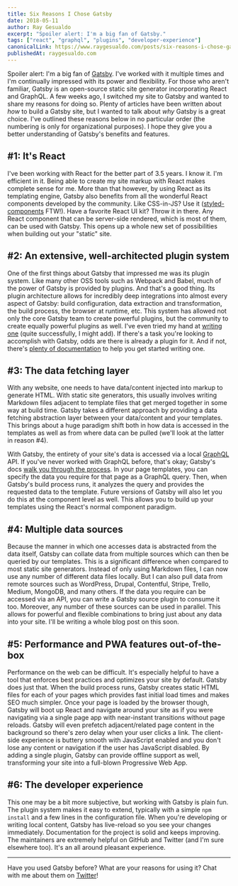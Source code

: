 ```yaml
---
title: Six Reasons I Chose Gatsby
date: 2018-05-11
author: Ray Gesualdo
excerpt: "Spoiler alert: I'm a big fan of Gatsby."
tags: ["react", "graphql", "plugins", "developer-experience"]
canonicalLink: https://www.raygesualdo.com/posts/six-reasons-i-chose-gatsby/
publishedAt: raygesualdo.com
---
```


Spoiler alert: I'm a big fan of [Gatsby](/). I've worked with it multiple times and I'm continually impressed with its power and flexibility. For those who aren't familiar, Gatsby is an open-source static site generator incorporating React and GraphQL. A few weeks ago, I switched my site to Gatsby and wanted to share my reasons for doing so. Plenty of articles have been written about _how_ to build a Gatsby site, but I wanted to talk about _why_ Gatsby is a great choice. I've outlined these reasons below in no particular order (the numbering is only for organizational purposes). I hope they give you a better understanding of Gatsby's benefits and features.

## #1: It's React

I've been working with React for the better part of 3.5 years. I know it. I'm efficient in it. Being able to create my site markup with React makes complete sense for me. More than that however, by using React as its templating engine, Gatsby also benefits from all the wonderful React components developed by the community. Like CSS-in-JS? Use it ([styled-components](https://styled-components.com) FTW!). Have a favorite React UI kit? Throw it in there. Any React component that can be server-side rendered, which is most of them, can be used with Gatsby. This opens up a whole new set of possibilities when building out your "static" site.

## #2: An extensive, well-architected plugin system

One of the first things about Gatsby that impressed me was its plugin system. Like many other OSS tools such as Webpack and Babel, much of the power of Gatsby is provided by plugins. And that's a good thing. Its plugin architecture allows for incredibly deep integrations into almost every aspect of Gatsby: build configuration, data extraction and transformation, the build process, the browser at runtime, etc. This system has allowed not only the core Gatsby team to create powerful plugins, but the community to create equally powerful plugins as well. I've even tried my hand at [writing one](https://github.com/raygesualdo/gatsby-plugin-settings) (quite successfully, I might add). If there's a task you're looking to accomplish with Gatsby, odds are there is already a plugin for it. And if not, there's [plenty of documentation](/docs/plugins/) to help you get started writing one.

## #3: The data fetching layer

With any website, one needs to have data/content injected into markup to generate HTML. With static site generators, this usually involves writing Markdown files adjacent to template files that get merged together in some way at build time. Gatsby takes a different approach by providing a data fetching abstraction layer between your data/content and your templates. This brings about a huge paradigm shift both in how data is accessed in the templates as well as from where data can be pulled (we'll look at the latter in reason #4).

With Gatsby, the entirety of your site's data is accessed via a local [GraphQL](https://graphql.org/) API. If you've never worked with GraphQL before, that's okay; Gatsby's docs [walk you through the process](/docs/graphql-concepts/). In your page templates, you can specify the data you require for that page as a GraphQL query. Then, when Gatsby's build process runs, it analyzes the query and provides the requested data to the template. Future versions of Gatsby will also let you do this at the component level as well. This allows you to build up your templates using the React's normal component paradigm.

## #4: Multiple data sources

Because the manner in which one accesses data is abstracted from the data itself, Gatsby can collate data from multiple sources which can then be queried by our templates. This is a significant difference when compared to most static site generators. Instead of only using Markdown files, I can now use any number of different data files locally. But I can also pull data from remote sources such as WordPress, Drupal, Contentful, Stripe, Trello, Medium, MongoDB, and many others. If the data you require can be accessed via an API, you can write a Gatsby source plugin to consume it too. Moreover, any number of these sources can be used in parallel. This allows for powerful and flexible combinations to bring just about any data into your site. I'll be writing a whole blog post on this soon.

## #5: Performance and PWA features out-of-the-box

Performance on the web can be difficult. It's especially helpful to have a tool that enforces best practices and optimizes your site by default. Gatsby does just that. When the build process runs, Gatsby creates static HTML files for each of your pages which provides fast initial load times and makes SEO much simpler. Once your page is loaded by the browser though, Gatsby will boot up React and navigate around your site as if you were navigating via a single page app with near-instant transitions without page reloads. Gatsby will even prefetch adjacent/related page content in the background so there's zero delay when your user clicks a link. The client-side experience is buttery smooth with JavaScript enabled and you don't lose any content or navigation if the user has JavaScript disabled. By adding a single plugin, Gatsby can provide offline support as well, transforming your site into a full-blown Progressive Web App.

## #6: The developer experience

This one may be a bit more subjective, but working with Gatsby is plain fun. The plugin system makes it easy to extend, typically with a simple `npm install` and a few lines in the configuration file. When you're developing or writing local content, Gatsby has live-reload so you see your changes immediately. Documentation for the project is solid and keeps improving. The maintainers are extremely helpful on GitHub and Twitter (and I'm sure elsewhere too). It's an all around pleasant experience.

---

Have you used Gatsby before? What are your reasons for using it? Chat with me about them on [Twitter](https://twitter.com/RayGesualdo)!
